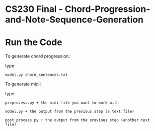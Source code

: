 # CS230 Final - Chord-Progression-and-Note-Sequence-Generation



# Run the Code

To generate chord progression:

type 

	model.py chord_sentences.txt
	
To generate midi:

type
	
	preprocess.py + the midi file you want to work with
	
	model.py + the output from the previous step (a text file)
	
	post_process.py + the output from the previous step (another text file)
	
	